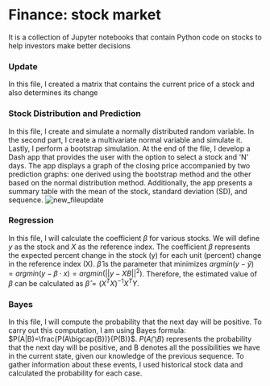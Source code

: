 # Finance: stock market  
It is a collection of Jupyter notebooks that contain Python code on stocks to help investors make better decisions
### Update   
In this file, I created a matrix that contains the current price of a stock and also determines its change
### Stock Distribution and Prediction
In this file, I create and simulate a normally distributed random variable. In the second part, I create a multivariate normal variable and simulate it. Lastly, I perform a bootstrap simulation. At the end of the file, I develop a Dash app that provides the user with the option to select a stock and 'N' days. The app displays a graph of the closing price accompanied by two prediction graphs: one derived using the bootstrap method and the other based on the normal distribution method. Additionally, the app presents a summary table with the mean of the stock, standard deviation (SD), and sequence.
![new_fileupdate](https://github.com/yonatanaizen/Finance/assets/114994667/ff8fed42-5c1f-4117-8e08-137e508d3175)

### Regression 
In this file, I will calculate the coefficient $\beta$ for various stocks. We will define $y$ as the stock and $X$ as the reference index. The coefficient $\beta$ represents the expected percent change in the stock (y) for each unit (percent) change in the reference index (X).
$\hat{\beta}$ is the parameter that minimizes $argmin(y-\hat{y}) = argmin(y-\beta \cdot x) = argmin(||y-XB||^2)$. Therefore, the estimated value of $\beta$ can be calculated as $\hat{\beta} = (X^TX)^{-1}X^TY$.
### Bayes 
In this file, I will compute the probability that the next day will be positive.
To carry out this computation, I am using Bayes formula: $P(A|B)=\frac{P(A\bigcap{B})}{P(B)}$.
$P(A\bigcap{B})$ represents the probability that the next day will be positive,
and B denotes all the possibilities we have in the current state, given our knowledge of the previous sequence.
To gather information about these events, I used historical stock data and calculated the probability for each case.
